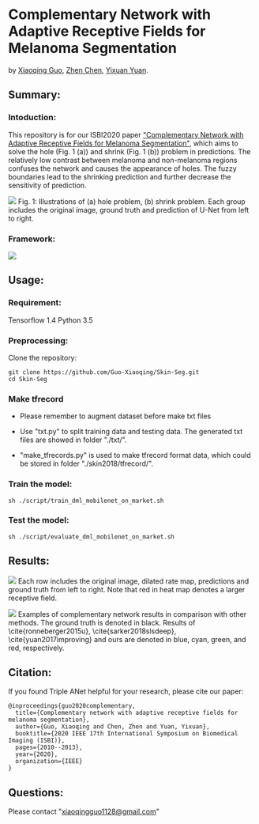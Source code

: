 # Complementary Network with Adaptive Receptive Fields for Melanoma Segmentation

by [Xiaoqing Guo](https://guo-xiaoqing.github.io/), [Zhen Chen](https://franciszchen.github.io/), [Yixuan Yuan](http://www.ee.cityu.edu.hk/~yxyuan/people/people.htm).

## Summary:
### Intoduction:
This repository is for our ISBI2020 paper ["Complementary Network with Adaptive Receptive Fields for Melanoma Segmentation"](https://arxiv.org/abs/2001.03893), which aims to solve the hole (Fig. 1 (a)) and shrink (Fig. 1 (b)) problem in predictions. The relatively low contrast between melanoma and non-melanoma regions confuses the network and causes the appearance of holes. The fuzzy boundaries lead to the shrinking prediction and further decrease the sensitivity of prediction. 


![](https://github.com/Guo-Xiaoqing/Skin-Seg/raw/master/intro_problem.png)
Fig. 1: Illustrations of (a) hole problem, (b) shrink problem. Each group includes the original image, ground truth and prediction of U-Net from left to right.

### Framework:
![](https://github.com/Guo-Xiaoqing/Skin-Seg/raw/master/framework.png)

## Usage:
### Requirement:
Tensorflow 1.4
Python 3.5

### Preprocessing:
Clone the repository:
```
git clone https://github.com/Guo-Xiaoqing/Skin-Seg.git
cd Skin-Seg
```

### Make tfrecord
* Please remember to augment dataset before make txt files

* Use "txt.py" to split training data and testing data. The generated txt files are showed in folder "./txt/".

* "make_tfrecords.py" is used to make tfrecord format data, which could be stored in folder "./skin2018/tfrecord/".

### Train the model: 
```
sh ./script/train_dml_mobilenet_on_market.sh
```

### Test the model: 
```
sh ./script/evaluate_dml_mobilenet_on_market.sh
```
## Results:
![](https://github.com/Guo-Xiaoqing/Skin-Seg/raw/master/result1.png)
Each row includes the original image, dilated rate map, predictions and ground truth from left to right. Note that red in heat map denotes a larger receptive field.

![](https://github.com/Guo-Xiaoqing/Skin-Seg/raw/master/result2.png)
Examples of complementary network results in comparison with other methods. The ground truth is denoted in black. Results of \cite{ronneberger2015u}, \cite{sarker2018slsdeep}, \cite{yuan2017improving} and ours are denoted in blue, cyan, green, and red, respectively.

## Citation:
If you found Triple ANet helpful for your research, please cite our paper:
```
@inproceedings{guo2020complementary,
  title={Complementary network with adaptive receptive fields for melanoma segmentation},
  author={Guo, Xiaoqing and Chen, Zhen and Yuan, Yixuan},
  booktitle={2020 IEEE 17th International Symposium on Biomedical Imaging (ISBI)},
  pages={2010--2013},
  year={2020},
  organization={IEEE}
}
```

## Questions:
Please contact "xiaoqingguo1128@gmail.com" 
